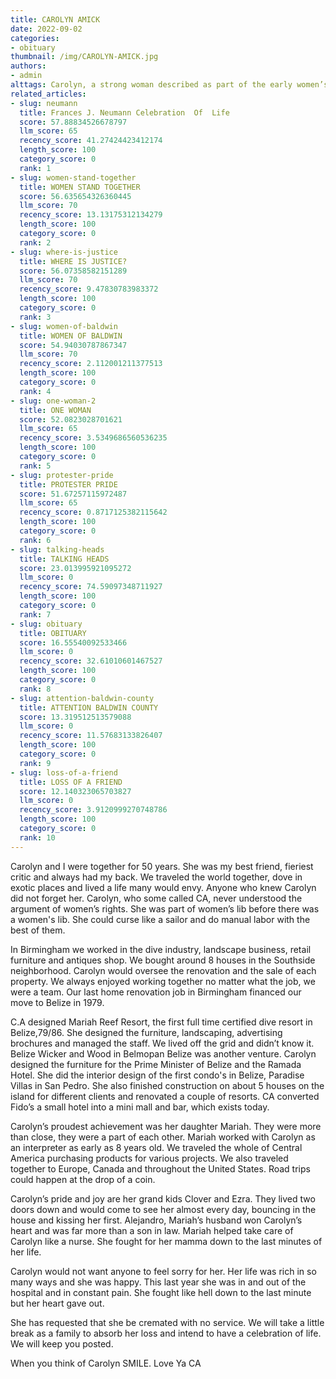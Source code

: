 ```yaml
---
title: CAROLYN AMICK
date: 2022-09-02
categories:
- obituary
thumbnail: /img/CAROLYN-AMICK.jpg
authors:
- admin
alttags: Carolyn, a strong woman described as part of the early women’s liberation movement, smiles in a vintage portrait
related_articles:
- slug: neumann
  title: Frances J. Neumann Celebration  Of  Life
  score: 57.88834526678797
  llm_score: 65
  recency_score: 41.27424423412174
  length_score: 100
  category_score: 0
  rank: 1
- slug: women-stand-together
  title: WOMEN STAND TOGETHER
  score: 56.635654326360445
  llm_score: 70
  recency_score: 13.13175312134279
  length_score: 100
  category_score: 0
  rank: 2
- slug: where-is-justice
  title: WHERE IS JUSTICE?
  score: 56.07358582151289
  llm_score: 70
  recency_score: 9.47830783983372
  length_score: 100
  category_score: 0
  rank: 3
- slug: women-of-baldwin
  title: WOMEN OF BALDWIN
  score: 54.94030787867347
  llm_score: 70
  recency_score: 2.112001211377513
  length_score: 100
  category_score: 0
  rank: 4
- slug: one-woman-2
  title: ONE WOMAN
  score: 52.0823028701621
  llm_score: 65
  recency_score: 3.5349686560536235
  length_score: 100
  category_score: 0
  rank: 5
- slug: protester-pride
  title: PROTESTER PRIDE
  score: 51.67257115972487
  llm_score: 65
  recency_score: 0.8717125382115642
  length_score: 100
  category_score: 0
  rank: 6
- slug: talking-heads
  title: TALKING HEADS
  score: 23.013995921095272
  llm_score: 0
  recency_score: 74.59097348711927
  length_score: 100
  category_score: 0
  rank: 7
- slug: obituary
  title: OBITUARY
  score: 16.55540092533466
  llm_score: 0
  recency_score: 32.61010601467527
  length_score: 100
  category_score: 0
  rank: 8
- slug: attention-baldwin-county
  title: ATTENTION BALDWIN COUNTY
  score: 13.319512513579088
  llm_score: 0
  recency_score: 11.57683133826407
  length_score: 100
  category_score: 0
  rank: 9
- slug: loss-of-a-friend
  title: LOSS OF A FRIEND
  score: 12.140323065703827
  llm_score: 0
  recency_score: 3.9120999270748786
  length_score: 100
  category_score: 0
  rank: 10
---
```

Carolyn and I were together for 50 years. She was my best friend, fieriest critic and always had my back. We traveled the world together, dove in exotic places and lived a life many would envy. Anyone who knew Carolyn did not forget her. Carolyn, who some called CA, never understood the argument of women’s rights. She was part of women’s lib before there was a women's lib. She could curse like a sailor and do manual labor with the best of them.

In Birmingham we worked in the dive industry, landscape business, retail furniture and antiques shop. We bought around 8 houses in the Southside neighborhood. Carolyn would oversee the renovation and the sale of each property. We always enjoyed working together no matter what the job, we were a team. Our last home renovation job in Birmingham financed our move to Belize in 1979.

C.A designed Mariah Reef Resort, the first full time certified dive resort in Belize,79/86. She designed the furniture, landscaping, advertising brochures and managed the staff. We lived off the grid and didn’t know it. Belize Wicker and Wood in Belmopan Belize was another venture. Carolyn designed the furniture for the Prime Minister of Belize and the Ramada Hotel. She did the interior design of the first condo's in Belize, Paradise Villas in San Pedro. She also finished construction on about 5 houses on the island for different clients and renovated a couple of resorts. CA converted Fido’s a small hotel into a mini mall and bar, which exists today.

Carolyn’s proudest achievement was her daughter Mariah. They were more than close, they were a part of each other. Mariah worked with Carolyn as an interpreter as early as 8 years old. We traveled the whole of Central America purchasing products for various projects. We also traveled together to Europe, Canada and throughout the United States. Road trips could happen at the drop of a coin.

Carolyn’s pride and joy are her grand kids Clover and Ezra. They lived two doors down and would come to see her almost every day, bouncing in the house and kissing her first. Alejandro, Mariah’s husband won Carolyn’s heart and was far more than a son in law. Mariah helped take care of Carolyn like a nurse. She fought for her mamma down to the last minutes of her life.

Carolyn would not want anyone to feel sorry for her. Her life was rich in so many ways and she was happy. This last year she was in and out of the hospital and in constant pain. She fought like hell down to the last minute but her heart gave out.

She has requested that she be cremated with no service. We will take a little break as a family to absorb her loss and intend to have a celebration of life. We will keep you posted.

When you think of Carolyn SMILE. Love Ya CA
